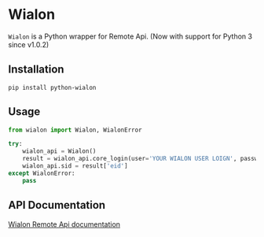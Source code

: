 Wialon
=========

`Wialon` is a Python wrapper for Remote Api. (Now with support for Python 3 since v1.0.2)

Installation
------------
    pip install python-wialon
    
Usage
-----

```python
from wialon import Wialon, WialonError

try:
    wialon_api = Wialon()
    result = wialon_api.core_login(user='YOUR WIALON USER LOIGN', password='YOUR WIALON USER PASSWORD')
    wialon_api.sid = result['eid']
except WialonError:
    pass
```
    
API Documentation
-----------------

[Wialon Remote Api documentation](http://sdk.wialon.com/wiki/en/sidebar/remoteapi/apiref/apiref "Remote Api")
